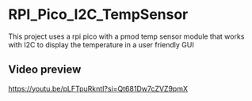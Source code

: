 # RPI_Pico_I2C_TempSensor
This project uses a rpi pico with a pmod temp sensor module that works with I2C to display the temperature in a user friendly GUI

## Video preview
https://youtu.be/pLFTpuRkntI?si=Qt681Dw7cZVZ9pmX 
